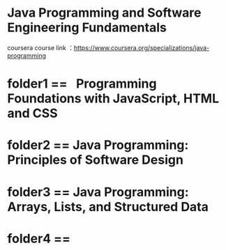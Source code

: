 # Java Programming and Software Engineering Fundamentals

coursera course link ：https://www.coursera.org/specializations/java-programming


# folder1 ==   Programming Foundations with JavaScript, HTML and CSS
# folder2 ==  Java Programming: Principles of Software Design
# folder3 == Java Programming: Arrays, Lists, and Structured Data
# folder4 == 


